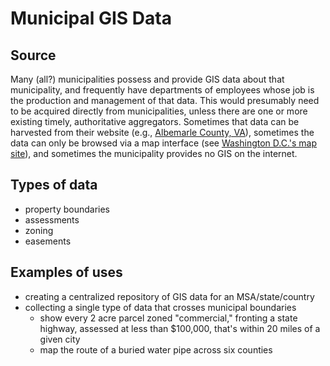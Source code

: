 # Municipal GIS Data

## Source

Many (all?) municipalities possess and provide GIS data about that municipality, and frequently have departments of employees whose job is the production and management of that data. This would presumably need to be acquired directly from municipalities, unless there are one or more existing timely, authoritative aggregators. Sometimes that data can be harvested from their website (e.g., [Albemarle County, VA](http://www.albemarle.org/department.asp?department=gds&relpage=3914)), sometimes the data can only be browsed via a map interface (see [Washington D.C.'s map site](http://atlasplus.dcgis.dc.gov/)), and sometimes the municipality provides no GIS on the internet.

## Types of data

* property boundaries
* assessments
* zoning
* easements

## Examples of uses

* creating a centralized repository of GIS data for an MSA/state/country
* collecting a single type of data that crosses municipal boundaries
  * show every 2 acre parcel zoned "commercial," fronting a state highway, assessed at less than $100,000, that's within 20 miles of a given city
  * map the route of a buried water pipe across six counties
  

